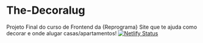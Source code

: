 # The-Decoralug

Projeto Final do curso de Frontend da {Reprograma}
Site que te ajuda como decorar e onde alugar casas/apartamentos!
[![Netlify Status](https://api.netlify.com/api/v1/badges/a49134ee-054e-42fd-88d6-36d8583a3785/deploy-status)](https://app.netlify.com/sites/the-decoralug/deploys)
